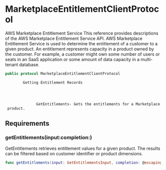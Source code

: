 # MarketplaceEntitlementClientProtocol

<fullname>AWS Marketplace Entitlement Service</fullname>
This reference provides descriptions of the AWS Marketplace Entitlement Service
API.
AWS Marketplace Entitlement Service is used to determine the entitlement of a customer to
a given product. An entitlement represents capacity in a product owned by the customer. For
example, a customer might own some number of users or seats in an SaaS application or some
amount of data capacity in a multi-tenant database.

``` swift
public protocol MarketplaceEntitlementClientProtocol 
```

``` 
        Getting Entitlement Records




              GetEntitlements- Gets the entitlements for a Marketplace
 product.
```

## Requirements

### getEntitlements(input:​completion:​)

GetEntitlements retrieves entitlement values for a given product. The results can be
filtered based on customer identifier or product dimensions.

``` swift
func getEntitlements(input: GetEntitlementsInput, completion: @escaping (ClientRuntime.SdkResult<GetEntitlementsOutputResponse, GetEntitlementsOutputError>) -> Void)
```
